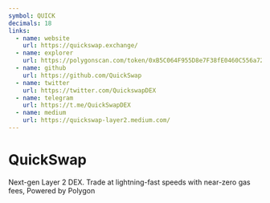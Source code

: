 ```yaml
---
symbol: QUICK
decimals: 18
links:
  - name: website
    url: https://quickswap.exchange/
  - name: explorer
    url: https://polygonscan.com/token/0xB5C064F955D8e7F38fE0460C556a72987494eE17
  - name: github
    url: https://github.com/QuickSwap
  - name: twitter
    url: https://twitter.com/QuickswapDEX
  - name: telegram
    url: https://t.me/QuickSwapDEX
  - name: medium
    url: https://quickswap-layer2.medium.com/
---
```


# QuickSwap

Next-gen Layer 2 DEX. Trade at lightning-fast speeds with near-zero gas fees, Powered by Polygon
